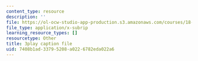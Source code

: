 ```yaml
---
content_type: resource
description: ''
file: https://ol-ocw-studio-app-production.s3.amazonaws.com/courses/18-01sc-single-variable-calculus-fall-2010/7408b1ad33795208a0226782eda022a6_eRCN3daFCmU.vtt
file_type: application/x-subrip
learning_resource_types: []
resourcetype: Other
title: 3play caption file
uid: 7408b1ad-3379-5208-a022-6782eda022a6
---
```

